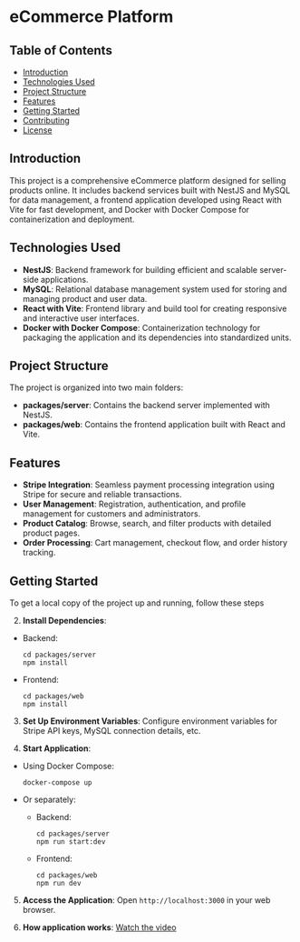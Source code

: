 # eCommerce Platform

## Table of Contents
- [Introduction](#introduction)
- [Technologies Used](#technologies-used)
- [Project Structure](#project-structure)
- [Features](#features)
- [Getting Started](#getting-started)
- [Contributing](#contributing)
- [License](#license)

## Introduction

This project is a comprehensive eCommerce platform designed for selling products online. It includes backend services built with NestJS and MySQL for data management, a frontend application developed using React with Vite for fast development, and Docker with Docker Compose for containerization and deployment.

## Technologies Used

- **NestJS**: Backend framework for building efficient and scalable server-side applications.
- **MySQL**: Relational database management system used for storing and managing product and user data.
- **React with Vite**: Frontend library and build tool for creating responsive and interactive user interfaces.
- **Docker with Docker Compose**: Containerization technology for packaging the application and its dependencies into standardized units.

## Project Structure

The project is organized into two main folders:
- **packages/server**: Contains the backend server implemented with NestJS.
- **packages/web**: Contains the frontend application built with React and Vite.

## Features

- **Stripe Integration**: Seamless payment processing integration using Stripe for secure and reliable transactions.
- **User Management**: Registration, authentication, and profile management for customers and administrators.
- **Product Catalog**: Browse, search, and filter products with detailed product pages.
- **Order Processing**: Cart management, checkout flow, and order history tracking.

## Getting Started

To get a local copy of the project up and running, follow these steps

2. **Install Dependencies**:

- Backend:
  ```
  cd packages/server
  npm install
  ```
- Frontend:
  ```
  cd packages/web
  npm install
  ```

3. **Set Up Environment Variables**: 
Configure environment variables for Stripe API keys, MySQL connection details, etc.

4. **Start Application**:

- Using Docker Compose:
  ```
  docker-compose up
  ```
- Or separately:

  - Backend:
    ```
    cd packages/server
    npm run start:dev
    ```
  - Frontend:
    ```
    cd packages/web
    npm run dev
    ```

5. **Access the Application**: 
Open `http://localhost:3000` in your web browser.

6.  **How application works**: 
[Watch the video](https://res.cloudinary.com/publicproject/video/upload/v1719168576/ecommerce/Screen_Recording_-_Jun_23_2024_vlytwx.mp4)
